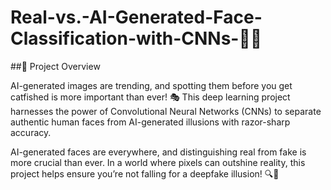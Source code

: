 # Real-vs.-AI-Generated-Face-Classification-with-CNNs-🤖👤
##📌 Project Overview

AI-generated images are trending, and spotting them before you get catfished is more important than ever! 🎭 This deep learning project harnesses the power of Convolutional Neural Networks (CNNs) to separate authentic human faces from AI-generated illusions with razor-sharp accuracy.

AI-generated faces are everywhere, and distinguishing real from fake is more crucial than ever. In a world where pixels can outshine reality, this project helps ensure you’re not falling for a deepfake illusion! 🔍🤖

